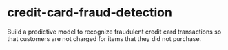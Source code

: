 # credit-card-fraud-detection
Build a predictive model to recognize fraudulent credit card transactions so that customers are not charged for items that they did not purchase.

